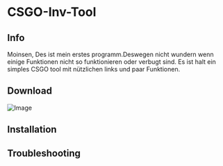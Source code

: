 # CSGO-Inv-Tool

## Info
Moinsen, Des ist mein erstes programm.Deswegen nicht wundern wenn einige Funktionen nicht so funktionieren oder verbugt sind.
Es ist halt ein simples CSGO tool mit nützlichen links und paar Funktionen.
## Download
![Image](https://i.imgur.com/1kWRSk2.png)
## Installation

## Troubleshooting
